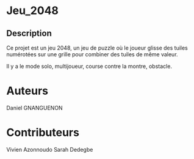 # Jeu_2048

## Description
Ce projet est un jeu 2048, un jeu de puzzle où le joueur glisse des tuiles numérotées sur une grille pour combiner des tuiles de même valeur.

Il y a le mode solo, multijoueur, course contre la montre, obstacle.

# Auteurs 
Daniel GNANGUENON
# Contributeurs
Vivien Azonnoudo
Sarah Dedegbe




